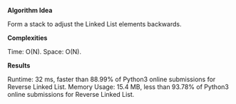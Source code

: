 **Algorithm Idea**

Form a stack to adjust the Linked 
List elements backwards.

**Complexities**

Time: O(N).
Space: O(N).

**Results**

Runtime: 32 ms, faster than 88.99% of Python3 online submissions for Reverse Linked List.
Memory Usage: 15.4 MB, less than 93.78% of Python3 online submissions for Reverse Linked List.
